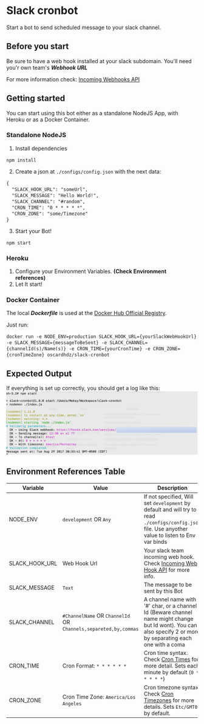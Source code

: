 # Slack cronbot
Start a bot to send scheduled message to your slack channel.

## Before you start
Be sure to have a web hook installed at your slack subdomain. You'll need you'r own team's _**Webhook URL**_

For more information check: [Incoming Webhooks API](https://api.slack.com/incoming-webhooks)

## Getting started
You can start using this bot either as a standalone NodeJS App, with Heroku or as a Docker Container.

### Standalone NodeJS
1. Install dependencies
```
npm install
```
2. Create a json at `./configs/config.json` with the next data:
```
{
  "SLACK_HOOK_URL": "someUrl",
  "SLACK_MESSAGE": "Hello World!",
  "SLACK_CHANNEL": "#random",
  "CRON_TIME": "0 * * * * *",
  "CRON_ZONE": "some/Timezone"
}
```

3. Start your Bot!
```
npm start
```

### Heroku
1. Configure your Environment Variables. **(Check Environment references)**
2. Let It start!


### Docker Container
The local _**Dockerfile**_ is used at the [Docker Hub Official Registry](https://hub.docker.com/r/oscardhdz/slack-cronbot/).

Just run:

```
docker run -e NODE_ENV=production SLACK_HOOK_URL={yourSlackWebHookUrl} -e SLACK_MESSAGE={messageToBeSent} -e SLACK_CHANNEL={channelId(s)/Name(s)} -e CRON_TIME={yourCronTime} -e CRON_ZONE={cronTimeZone} oscardhdz/slack-cronbot
```

## Expected Output
If everything is set up correctly, you should get a log like this:
![LogOutout](./LogOutputf.png)



## Environment References Table
| Variable       | Value                                                 | Description                                                                                                                                                     |
|----------------|-------------------------------------------------------|-----------------------------------------------------------------------------------------------------------------------------------------------------------------|
| NODE_ENV       | `development` OR `Any`                          | If not specified, Will set `development` by default and will try to read `./configs/config.json` file. Use anyother value to listen to Env var binds            |
| SLACK_HOOK_URL | Web Hook Url                                          | Your slack team incoming web hook. Check [Incoming Web Hook API](https://api.slack.com/incoming-webhooks) for more info.                                        |
| SLACK_MESSAGE  | `Text`                                                  | The message to be sent by this Bot                                                                                                                              |
| SLACK_CHANNEL  | `#ChannelName` OR `ChannelId` OR `Channels,separeted,by,commas` | A channel name with '#' char, or a channel Id (Beware channel name might change but Id wont). You can also specify 2  or more by separating each one with a coma |
| CRON_TIME      | Cron Format: `* * * * * *`                              | Cron time syntax. Check [Cron Times](http://www.nncron.ru/help/EN/working/cron-format.htm) for more detail. Sets each minute by default (`0 * * * * *`)                                                      |
| CRON_ZONE      | Cron Time Zone: `America/Los Angeles`                   | Cron timezone syntax. Check [Cron Timezones](https://en.wikipedia.org/wiki/List_of_tz_database_time_zones) for more details. Sets `Etc/GMT0` by default.                                    |
